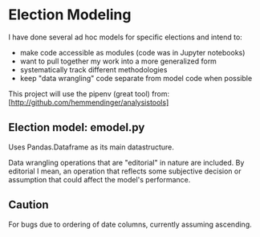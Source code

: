# Election Modeling

I have done several ad hoc models for specific elections and intend to:
- make code accessible as modules (code was in Jupyter notebooks)
- want to pull together my work into a more generalized form
- systematically track different methodologies
- keep "data wrangling" code separate from model code when possible
  
This project will use the pipenv (great tool) from: 
    [http://github.com/hemmendinger/analysistools]


## Election model: emodel.py

Uses Pandas.Dataframe as its main datastructure.

Data wrangling operations that are "editorial" in nature are included.
By editorial I mean, an operation that reflects some subjective decision
or assumption that could affect the model's performance.

## Caution
For bugs due to ordering of date columns, currently assuming ascending.
